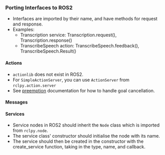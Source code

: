 ### Porting Interfaces to ROS2

- Interfaces are imported by their name, and have methods for request and response. 
- Examples:
  - Transcription service: Transcription.request(), Transcription.response()
  - TranscribeSpeech action: TranscribeSpeech.feedback(), TranscribeSpeech.Result()

#### Actions
- `actionlib` does not exist in ROS2.
- For `SimpleActionServer`, you can use `ActionServer` from `rclpy.action.server`
- See [preemption](PREEMPTION.md) documentation for how to handle goal cancellation.

#### Messages


#### Services
- Service nodes in ROS2 should inherit the `Node` class which is imported from `rclpy.node`.
-  The service class' constructor should initialise the node with its name.
- The service should then be created in the constructor with the create_service function, taking in the type, name, and callback.
